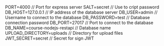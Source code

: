 PORT=4000 // Port for express server
SALT=secret // Use to cript password
DB_HOST=127.0.0.1 // IP address of the database server
DB_USER=admin // Username to connect to the database
DB_PASSWORD=test // Database connection password
DB_PORT=27017 // Port to connect to the database
DB_NAME=course-nodejs-restapi // Database name 
UPLOAD_DIRECTORY=uploads // Directory for upload files
JWT_SECRET=secret // Secret for sign JWT
